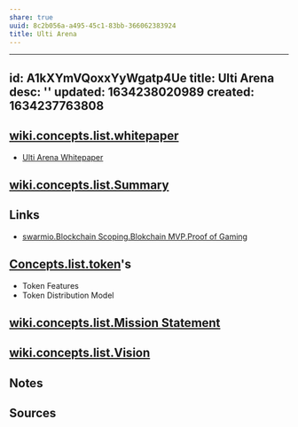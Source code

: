```yaml
---
share: true
uuid: 8c2b056a-a495-45c1-83bb-366062383924
title: Ulti Arena
---
```

---
id: A1kXYmVQoxxYyWgatp4Ue
title: Ulti Arena
desc: ''
updated: 1634238020989
created: 1634237763808
---

## [wiki.concepts.list.whitepaper](/undefined)

* [Ulti Arena Whitepaper](https://ultiarena.com/wp-content/uploads/2021/05/Ulti-Arena-Whitepaper.pdf)

## [wiki.concepts.list.Summary](/undefined)

## Links

* [swarmio.Blockchain Scoping.Blokchain MVP.Proof of Gaming](/undefined)

## [Concepts.list.token](/undefined)'s

* Token Features
* Token Distribution Model

## [wiki.concepts.list.Mission Statement](/undefined)

## [wiki.concepts.list.Vision](/undefined)

## Notes

## Sources
